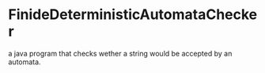 # FinideDeterministicAutomataChecker
a java program that checks wether a string would be accepted by an automata.
